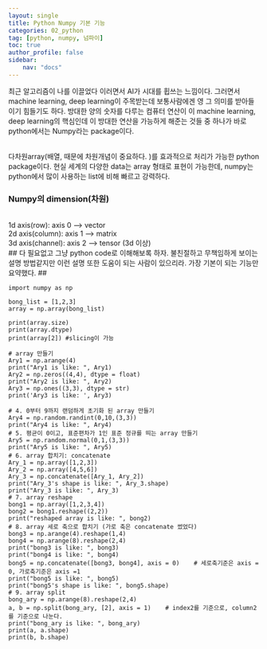```yaml
---
layout: single
title: Python Numpy 기본 기능
categories: 02_python
tag: [python, numpy, 넘파이]
toc: true
author_profile: false
sidebar:
    nav: "docs"
---
```

 최근 알고리즘이 나를 이끌었다 이러면서 AI가 시대를 휩쓰는 느낌이다. 그러면서 machine learning, deep learning이 주목받는데 보통사람에겐 영 그 의미를 받아들이기 힘들기도 하다. 방대한 양의 숫자를 다루는 컴퓨터 연산이 이 machine learning, deep learning의 핵심인데 이 방대한 연산을 가능하게 해준는 것들 중 하나가 바로 python에서는 Numpy라는 package이다. <br><br> 
  
  다차원array(배열, 때문에 차원개념이 중요하다.  )를 효과적으로 처리가 가능한 python package이다.
	현실 세계의 다양한 data는 array 형태로 표현이 가능한데, numpy는 python에서 많이 사용하는 list에 비해 빠르고 강력하다.
<br>
### Numpy의 dimension(차원) ### 
<br>
	1d axis(row): axis 0 --> vector <br>
	2d axis(column): axis 1 --> matrix <br>
	3d axis(channel): axis 2 --> tensor (3d 이상)

<br>
## 다 필요없고 그냥 python code로 이해해보록 하자. 불친절하고 무책임하게 보이는 설명 방법같지만 이런 설명 또한 도움이 되는 사람이 있으리라. 가장 기본이 되는 기능만 요약했다. ##

```
import numpy as np

bong_list = [1,2,3]
array = np.array(bong_list)

print(array.size)
print(array.dtype)
print(array[2])	#slicing이 가능

# array 만들기
Ary1 = np.arange(4)
print("Ary1 is like: ", Ary1)
Ary2 = np.zeros((4,4), dtype = float)
print("Ary2 is like: ", Ary2)
Ary3 = np.ones((3,3), dtype = str)
print('Ary3 is like: ', Ary3)

# 4. 0부터 9까지 랜덤하게 초기화 된 array 만들기
Ary4 = np.random.randint(0,10,(3,3))
print("Ary4 is like: ", Ary4)
# 5. 평균이 0이고, 표준편차가 1인 표준 정규를 띄는 array 만들기
Ary5 = np.random.normal(0,1,(3,3))
print("Ary5 is like: ", Ary5)
# 6. array 합치기: concatenate
Ary_1 = np.array([1,2,3])
Ary_2 = np.array([4,5,6])
Ary_3 = np.concatenate([Ary_1, Ary_2])
print("Ary_3's shape is like: ", Ary_3.shape)
print("Ary_3 is like: ", Ary_3)
# 7. array reshape
bong1 = np.array([1,2,3,4])
bong2 = bong1.reshape((2,2))
print("reshaped array is like: ", bong2)
# 8. array 세로 축으로 합치기 (가로 축은 concatenate 썼었다)
bong3 = np.arange(4).reshape(1,4)
bong4 = np.arange(8).reshape(2,4)
print("bong3 is like: ", bong3)
print("bong4 is like: ", bong4)
bong5 = np.concatenate([bong3, bong4], axis = 0)    # 세로축기준은 axis = 0, 가로축기준은 axis =1
print("bong5 is like: ", bong5)
print("bong5's shape is like: ", bong5.shape)
# 9. array split
bong_ary = np.arange(8).reshape(2,4)
a, b = np.split(bong_ary, [2], axis = 1)    # index2를 기준으로, column2를 기준으로 나눈다.
print("bong_ary is like: ", bong_ary)
print(a, a.shape)
print(b, b.shape)
```
